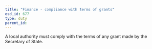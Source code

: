 ```yaml
---
title: "Finance - compliance with terms of grants"
esd_id: 677
type: duty
parent_id:  
---
```


A local authority must comply with the terms of any grant made by the Secretary of State.


